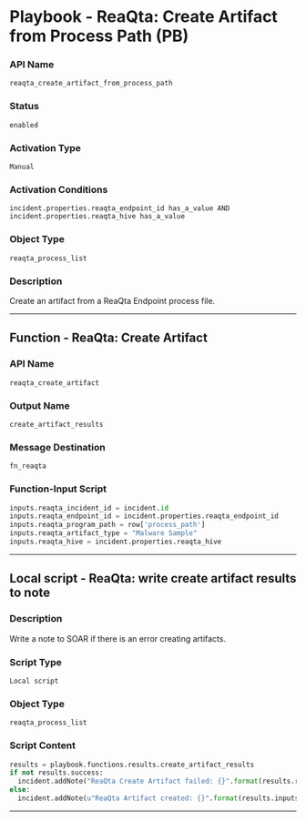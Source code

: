<!--
    DO NOT MANUALLY EDIT THIS FILE
    THIS FILE IS AUTOMATICALLY GENERATED WITH resilient-sdk codegen
    Generated with resilient-sdk v50.0.108
-->

# Playbook - ReaQta: Create Artifact from Process Path (PB)

### API Name
`reaqta_create_artifact_from_process_path`

### Status
`enabled`

### Activation Type
`Manual`

### Activation Conditions
`incident.properties.reaqta_endpoint_id has_a_value AND incident.properties.reaqta_hive has_a_value`

### Object Type
`reaqta_process_list`

### Description
Create an artifact from a ReaQta Endpoint process file.


---
## Function - ReaQta: Create Artifact

### API Name
`reaqta_create_artifact`

### Output Name
`create_artifact_results`

### Message Destination
`fn_reaqta`

### Function-Input Script
```python
inputs.reaqta_incident_id = incident.id
inputs.reaqta_endpoint_id = incident.properties.reaqta_endpoint_id
inputs.reaqta_program_path = row['process_path']
inputs.reaqta_artifact_type = "Malware Sample"
inputs.reaqta_hive = incident.properties.reaqta_hive
```

---

## Local script - ReaQta: write create artifact results to note

### Description
Write a note to SOAR if there is an error creating artifacts.

### Script Type
`Local script`

### Object Type
`reaqta_process_list`

### Script Content
```python
results = playbook.functions.results.create_artifact_results
if not results.success:
  incident.addNote("ReaQta Create Artifact failed: {}".format(results.reason))
else:
  incident.addNote(u"ReaQta Artifact created: {}".format(results.inputs['reaqta_program_path']))

```

---

